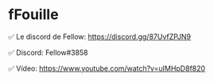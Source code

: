 # fFouille

✅ Le discord de Fellow: https://discord.gg/87UvfZPJN9

✅ Discord: Fellow#3858

✅ Vídeo: https://www.youtube.com/watch?v=uIMHpD8f820

